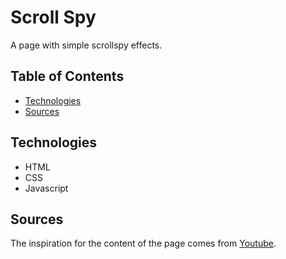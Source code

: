 # **Scroll Spy**

A page with simple scrollspy effects.

## Table of Contents

- [Technologies](#technologies)
- [Sources](#sources)

## Technologies

- HTML
- CSS
- Javascript

## Sources

The inspiration for the content of the page comes from [Youtube](https://www.youtube.com/watch?v=fAAk9CATILc).
